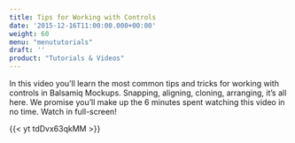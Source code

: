 ```yaml
---
title: Tips for Working with Controls
date: '2015-12-16T11:00:00.000+00:00'
weight: 60
menu: "menututorials"
draft: ''
product: "Tutorials & Videos"
---
```


In this video you’ll learn the most common tips and tricks for working with controls in Balsamiq Mockups. Snapping, aligning, cloning, arranging, it’s all here. We promise you’ll make up the 6 minutes spent watching this video in no time. Watch in full-screen!

{{< yt tdDvx63qkMM >}}
